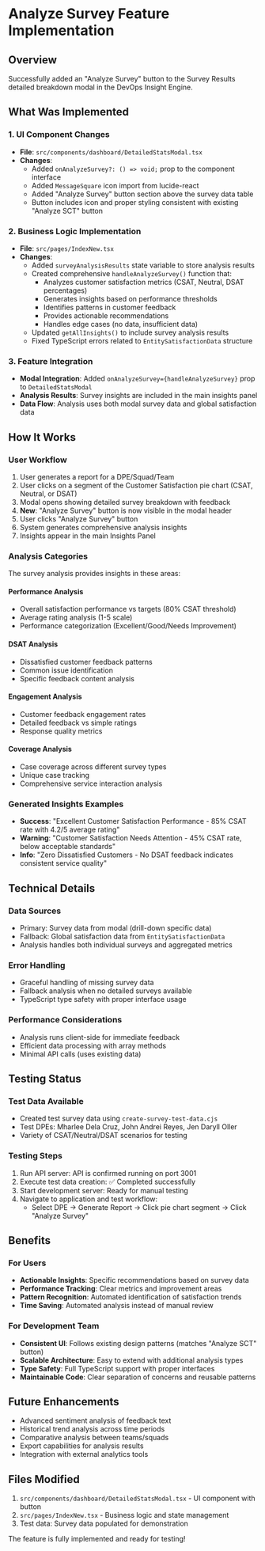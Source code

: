 # Analyze Survey Feature Implementation

## Overview

Successfully added an "Analyze Survey" button to the Survey Results detailed breakdown modal in the DevOps Insight Engine.

## What Was Implemented

### 1. UI Component Changes

- **File**: `src/components/dashboard/DetailedStatsModal.tsx`
- **Changes**:
  - Added `onAnalyzeSurvey?: () => void;` prop to the component interface
  - Added `MessageSquare` icon import from lucide-react
  - Added "Analyze Survey" button section above the survey data table
  - Button includes icon and proper styling consistent with existing "Analyze SCT" button

### 2. Business Logic Implementation

- **File**: `src/pages/IndexNew.tsx`
- **Changes**:
  - Added `surveyAnalysisResults` state variable to store analysis results
  - Created comprehensive `handleAnalyzeSurvey()` function that:
    - Analyzes customer satisfaction metrics (CSAT, Neutral, DSAT percentages)
    - Generates insights based on performance thresholds
    - Identifies patterns in customer feedback
    - Provides actionable recommendations
    - Handles edge cases (no data, insufficient data)
  - Updated `getAllInsights()` to include survey analysis results
  - Fixed TypeScript errors related to `EntitySatisfactionData` structure

### 3. Feature Integration

- **Modal Integration**: Added `onAnalyzeSurvey={handleAnalyzeSurvey}` prop to `DetailedStatsModal`
- **Analysis Results**: Survey insights are included in the main insights panel
- **Data Flow**: Analysis uses both modal survey data and global satisfaction data

## How It Works

### User Workflow

1. User generates a report for a DPE/Squad/Team
2. User clicks on a segment of the Customer Satisfaction pie chart (CSAT, Neutral, or DSAT)
3. Modal opens showing detailed survey breakdown with feedback
4. **New**: "Analyze Survey" button is now visible in the modal header
5. User clicks "Analyze Survey" button
6. System generates comprehensive analysis insights
7. Insights appear in the main Insights Panel

### Analysis Categories

The survey analysis provides insights in these areas:

#### Performance Analysis

- Overall satisfaction performance vs targets (80% CSAT threshold)
- Average rating analysis (1-5 scale)
- Performance categorization (Excellent/Good/Needs Improvement)

#### DSAT Analysis

- Dissatisfied customer feedback patterns
- Common issue identification
- Specific feedback content analysis

#### Engagement Analysis

- Customer feedback engagement rates
- Detailed feedback vs simple ratings
- Response quality metrics

#### Coverage Analysis

- Case coverage across different survey types
- Unique case tracking
- Comprehensive service interaction analysis

### Generated Insights Examples

- **Success**: "Excellent Customer Satisfaction Performance - 85% CSAT rate with 4.2/5 average rating"
- **Warning**: "Customer Satisfaction Needs Attention - 45% CSAT rate, below acceptable standards"
- **Info**: "Zero Dissatisfied Customers - No DSAT feedback indicates consistent service quality"

## Technical Details

### Data Sources

- Primary: Survey data from modal (drill-down specific data)
- Fallback: Global satisfaction data from `EntitySatisfactionData`
- Analysis handles both individual surveys and aggregated metrics

### Error Handling

- Graceful handling of missing survey data
- Fallback analysis when no detailed surveys available
- TypeScript type safety with proper interface usage

### Performance Considerations

- Analysis runs client-side for immediate feedback
- Efficient data processing with array methods
- Minimal API calls (uses existing data)

## Testing Status

### Test Data Available

- Created test survey data using `create-survey-test-data.cjs`
- Test DPEs: Mharlee Dela Cruz, John Andrei Reyes, Jen Daryll Oller
- Variety of CSAT/Neutral/DSAT scenarios for testing

### Testing Steps

1. Run API server: API is confirmed running on port 3001
2. Execute test data creation: ✅ Completed successfully
3. Start development server: Ready for manual testing
4. Navigate to application and test workflow:
   - Select DPE → Generate Report → Click pie chart segment → Click "Analyze Survey"

## Benefits

### For Users

- **Actionable Insights**: Specific recommendations based on survey data
- **Performance Tracking**: Clear metrics and improvement areas
- **Pattern Recognition**: Automated identification of satisfaction trends
- **Time Saving**: Automated analysis instead of manual review

### For Development Team

- **Consistent UI**: Follows existing design patterns (matches "Analyze SCT" button)
- **Scalable Architecture**: Easy to extend with additional analysis types
- **Type Safety**: Full TypeScript support with proper interfaces
- **Maintainable Code**: Clear separation of concerns and reusable patterns

## Future Enhancements

- Advanced sentiment analysis of feedback text
- Historical trend analysis across time periods
- Comparative analysis between teams/squads
- Export capabilities for analysis results
- Integration with external analytics tools

## Files Modified

1. `src/components/dashboard/DetailedStatsModal.tsx` - UI component with button
2. `src/pages/IndexNew.tsx` - Business logic and state management
3. Test data: Survey data populated for demonstration

The feature is fully implemented and ready for testing!
